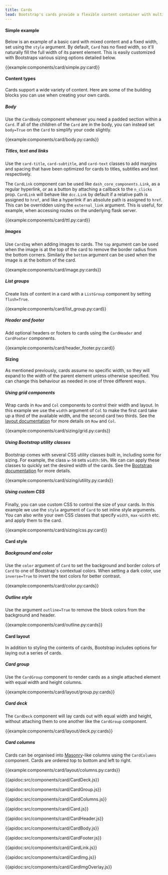 ```yaml
---
title: Cards
lead: Bootstrap's cards provide a flexible content container with multiple variants and options.
---
```


#### Simple example

Below is an example of a basic card with mixed content and a fixed width, set using the `style` argument. By default, `Card` has no fixed width, so it'll naturally fill the full width of its parent element. This is easily customized with Bootstraps various sizing options detailed below.

{{example:components/card/simple.py:card}}

#### Content types

Cards support a wide variety of content. Here are some of the building blocks you can use when creating your own cards.

##### Body

Use the `CardBody` component whenever you need a padded section within a `Card`. If all of the children of the `Card` are in the body, you can instead set `body=True` on the `Card` to simplify your code slightly.

{{example:components/card/body.py:cards}}

##### Titles, text and links

Use the `card-title`, `card-subtitle`, and `card-text` classes to add margins and spacing that have been optimized for cards to titles, subtitles and text respectively.

The `CardLink` component can be used like `dash_core_components.Link`, as a regular hyperlink, or as a button by attaching a callback to the `n_clicks` prop. `CardLink` will behave like `dcc.Link` by default if a relative path is assigned to `href`, and like a hyperlink if an absolute path is assigned to `href`. This can be overridden using the `external_link` argument. This is useful, for example, when accessing routes on the underlying flask server.

{{example:components/card/ttl.py:card}}

##### Images

Use `CardImg` when adding images to cards. The `top` argument can be used when the image is at the top of the card to remove the border radius from the bottom corners. Similarly the `bottom` argument can be used when the image is at the bottom of the card.

{{example:components/card/image.py:cards}}

##### List groups

Create lists of content in a card with a `ListGroup` component by setting `flush=True`.

{{example:components/card/list_group.py:card}}

##### Header and footer

Add optional headers or footers to cards using the `CardHeader` and `CardFooter` components.

{{example:components/card/header_footer.py:card}}

#### Sizing

As mentioned previously, cards assume no specific width, so they will expand to the width of the parent element unless otherwise specified. You can change this behaviour as needed in one of three different ways.

##### Using grid components

Wrap cards in `Row` and `Col` components to control their width and layout. In this example we use the `width` argument of `Col` to make the first card take up a third of the available width, and the second card two thirds. See the [layout documentation](/l/components/layout) for more details on `Row` and `Col`.

{{example:components/card/sizing/grid.py:cards}}

##### Using Bootstrap utility classes

Bootstrap comes with several CSS utility classes built in, including some for sizing. For example, the class `w-50` sets `width:50%`. We can can apply these classes to quickly set the desired width of the cards. See the [Bootstrap documentation](https://getbootstrap.com/docs/4.3/utilities/sizing/) for more details.

{{example:components/card/sizing/utility.py:cards}}

##### Using custom CSS

Finally, you can use custom CSS to control the size of your cards. In this example we use the `style` argument of `Card` to set inline style arguments. You can also write your own CSS classes that specify `width`, `max-width` etc. and apply them to the card.

{{example:components/card/sizing/css.py:card}}

#### Card style

##### Background and color

Use the `color` argument of `Card` to set the background and border colors of `Card` to one of Bootstrap's contextual colors. When setting a dark color, use `inverse=True` to invert the text colors for better contrast.

{{example:components/card/color.py:cards}}

##### Outline style

Use the argument `outline=True` to remove the block colors from the background and header.

{{example:components/card/outline.py:cards}}

#### Card layout

In addition to styling the contents of cards, Bootstrap includes options for laying out a series of cards.

##### Card group

Use the `CardGroup` component to render cards as a single attached element with equal width and height columns.

{{example:components/card/layout/group.py:cards}}

##### Card deck

The `CardDeck` component will lay cards out with equal width and height, without attaching them to one another like the `CardGroup` component.

{{example:components/card/layout/deck.py:cards}}

##### Card columns

Cards can be organised into [Masonry](https://masonry.desandro.com/)-like columns using the `CardColumns` component. Cards are ordered top to bottom and left to right.

{{example:components/card/layout/columns.py:cards}}

{{apidoc:src/components/card/CardDeck.js}}

{{apidoc:src/components/card/CardGroup.js}}

{{apidoc:src/components/card/CardColumns.js}}

{{apidoc:src/components/card/Card.js}}

{{apidoc:src/components/card/CardHeader.js}}

{{apidoc:src/components/card/CardBody.js}}

{{apidoc:src/components/card/CardFooter.js}}

{{apidoc:src/components/card/CardLink.js}}

{{apidoc:src/components/card/CardImg.js}}

{{apidoc:src/components/card/CardImgOverlay.js}}

